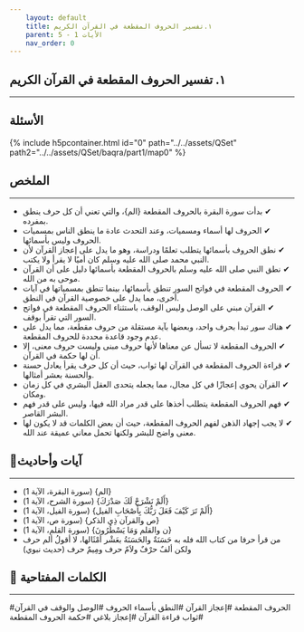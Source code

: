 ```yaml
---
    layout: default
    title: ١.تفسير الحروف المقطعة في القرآن الكريم
    parent: الأيات 1 - 5
    nav_order: 0
---
```

## ١. تفسير الحروف المقطعة في القرآن الكريم
***
## الأسئلة 
{% include h5pcontainer.html id="0" path="../../assets/QSet" path2="../../assets/QSet/baqra/part1/map0" %}
## الملخص
***
- ‏✔ بدأت سورة البقرة بالحروف المقطعة {الم}، والتي تعني أن كل حرف ينطق بمفرده. 
- ‏✔ الحروف لها أسماء ومسميات، وعند التحدث عادة ما ينطق الناس بمسميات الحروف وليس بأسمائها. 
- ‏✔ نطق الحروف بأسمائها يتطلب تعلمًا ودراسة، وهو ما يدل على إعجاز القرآن لأن النبي محمد صلى الله عليه وسلم كان أميًا لا يقرأ ولا يكتب. 
- ‏✔ نطق النبي صلى الله عليه وسلم بالحروف المقطعة بأسمائها دليل على أن القرآن موحى به من الله. 
- ‏✔ الحروف المقطعة في فواتح السور تنطق بأسمائها، بينما تنطق بمسمياتها في آيات أخرى، مما يدل على خصوصية القرآن في النطق. 
- ‏✔ القرآن مبني على الوصل وليس الوقف، باستثناء الحروف المقطعة في فواتح السور التي تقرأ بوقف. 
- ‏✔ هناك سور تبدأ بحرف واحد، وبعضها بآية مستقلة من حروف مقطعة، مما يدل على عدم وجود قاعدة محددة للحروف المقطعة. 
- ‏✔ الحروف المقطعة لا تسأل عن معناها لأنها حروف مبنى وليست حروف معنى، إلا أن لها حكمة في القرآن. 
- ‏✔ قراءة الحروف المقطعة في القرآن لها ثواب، حيث أن كل حرف يقرأ يعادل حسنة والحسنة بعشر أمثالها. 
- ‏✔ القرآن يحوي إعجازًا في كل مجال، مما يجعله يتحدى العقل البشري في كل زمان ومكان. 
- ‏✔ فهم الحروف المقطعة يتطلب أخذها على قدر مراد الله فيها، وليس على قدر فهم البشر القاصر. 
- ‏✔ لا يجب إجهاد الذهن لفهم الحروف المقطعة، حيث أن بعض الكلمات قد لا يكون لها معنى واضح للبشر ولكنها تحمل معاني عميقة عند الله. 

## 📜آيات وأحاديث
***
- ‏{الم} (سورة البقرة، الآية 1)
- ‏{أَلَمْ نَشْرَحْ لَكَ صَدْرَكَ} (سورة الشرح، الآية 1)
- ‏{أَلَمْ تَرَ كَيْفَ فَعَلَ رَبُّكَ بِأَصْحَابِ الفيل} (سورة الفيل، الآية 1)
- ‏{ص والقرآن ذِي الذكر} (سورة ص، الآية 1)
- ‏{ن والقلم وَمَا يَسْطُرُونَ} (سورة القلم، الآية 1)
- ‏من قرأ حرفا من كتاب الله فله به حَسَنَةٌ والحَسَنَةُ بعَشْر أمْثَالها، لا أقولُ ألم حرف ولكن ألفٌ حرْفٌ ولاَمٌ حرف ومِيمٌ حرف (حديث نبوي)

## 🔑 الكلمات المفتاحية
***
#الحروف المقطعة #إعجاز القرآن #النطق بأسماء الحروف #الوصل والوقف في القرآن #ثواب قراءة القرآن #إعجاز بلاغي #حكمة الحروف المقطعة
